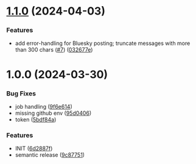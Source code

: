 # [1.1.0](https://github.com/mauricerenck/mastodon-to-bluesky/compare/v1.0.0...v1.1.0) (2024-04-03)


### Features

* add error-handling for Bluesky posting; truncate messages with more than 300 chars ([#7](https://github.com/mauricerenck/mastodon-to-bluesky/issues/7)) ([032677e](https://github.com/mauricerenck/mastodon-to-bluesky/commit/032677e3715566db9d26dd79a93d38776ddd4bc1))

# 1.0.0 (2024-03-30)


### Bug Fixes

* job handling ([9f6e614](https://github.com/mauricerenck/mastodon-to-bluesky/commit/9f6e614b57480c61c9ea6ccee76d43d354f6b700))
* missing github env ([95d0406](https://github.com/mauricerenck/mastodon-to-bluesky/commit/95d0406ed37f093282b2b6b53d17f5123702625d))
* token ([5bdf84a](https://github.com/mauricerenck/mastodon-to-bluesky/commit/5bdf84ae6d92a5a8034ca43daf8536fdaa7e15ec))


### Features

* INIT ([6d2887f](https://github.com/mauricerenck/mastodon-to-bluesky/commit/6d2887f667220d2a5914edc6179b297c2cd2602f))
* semantic release ([9c87751](https://github.com/mauricerenck/mastodon-to-bluesky/commit/9c877515c55555370360bbf9985c3cb1910ae11f))
